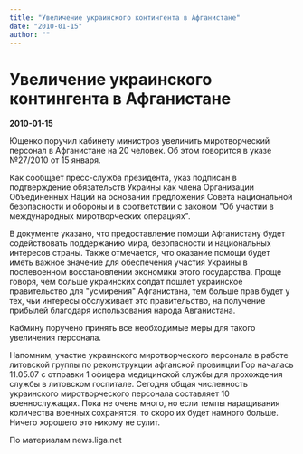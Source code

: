 ```yaml
---
title: "Увеличение украинского контингента в Афганистане"
date: "2010-01-15"
author: ""
---
```


# Увеличение украинского контингента в Афганистане

**2010-01-15** 

Ющенко поручил кабинету министров увеличить миротворческий персонал в Афганистане на 20 человек. Об этом говорится в указе №27/2010 от 15 января.

Как сообщает пресс-служба президента, указ подписан в подтверждение обязательств Украины как члена Организации Объединенных Наций на основании предложения Совета национальной безопасности и обороны и в соответствии с законом "Об участии в международных миротворческих операциях".

В документе указано, что предоставление помощи Афганистану будет содействовать поддержанию мира, безопасности и национальных интересов страны. Также отмечается, что оказание помощи будет иметь важное значение для обеспечения участия Украины в послевоенном восстановлении экономики этого государства. Проще говоря, чем больше украинских солдат пошлет украинское правительство для "усмирения" Афганистана, тем больше прав будет у тех, чьи интересы обслуживает это правительство, на получение прибылей благодаря использования народа Авганистана.

Кабмину поручено принять все необходимые меры для такого увеличения персонала.

Напомним, участие украинского миротворческого персонала в работе литовской группы по реконструкции афганской провинции Гор началась 11.05.07 с отправки 1 офицера медицинской службы для прохождения службы в литовском госпитале. Сегодня общая численность украинского миротворческого персонала составляет 10 военнослужащих. Пока не очень много, но если темпы наращивания количества военных сохранятся. то скоро их будет намного больше. Ничего хорошего это никому не сулит.

По материалам news.liga.net